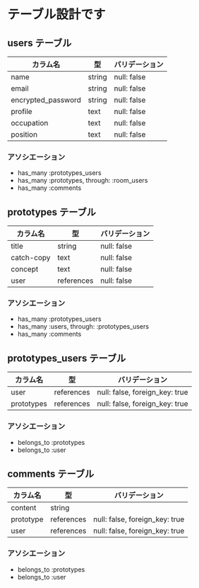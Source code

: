 # テーブル設計です

## users テーブル

| カラム名            | 型      | バリデーション|
| ------------------ | ------ | ----------- |
| name               | string | null: false |
| email              | string | null: false |
| encrypted_password | string | null: false |
| profile            | text   | null: false |
| occupation         | text   | null: false |
| position           | text   | null: false |

### アソシエーション

- has_many :prototypes_users
- has_many :prototypes, through: :room_users
- has_many :comments

## prototypes テーブル

| カラム名      | 型          | バリデーション|
| ------       | ------     | ----------- |
| title        | string     | null: false |
| catch-copy   | text       | null: false |
| concept      | text       | null: false |
| user         | references | null: false |

### アソシエーション

- has_many :prototypes_users
- has_many :users, through: :prototypes_users
- has_many :comments

## prototypes_users テーブル

| カラム名     | 型         | バリデーション                   |
| ------     | ---------- | ------------------------------ |
| user       | references | null: false, foreign_key: true |
| prototypes | references | null: false, foreign_key: true |

### アソシエーション

- belongs_to :prototypes
- belongs_to :user

## comments テーブル

| カラム名   | 型         | バリデーション                   |
| -------  | ---------- | ------------------------------ |
| content  | string     |                                |
| prototype| references | null: false, foreign_key: true |
| user     | references | null: false, foreign_key: true |

### アソシエーション

- belongs_to :prototypes
- belongs_to :user